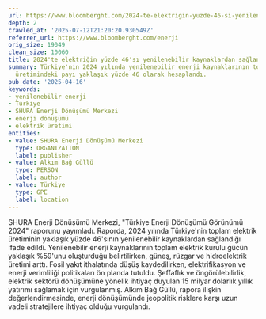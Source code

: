 ```yaml
---
url: https://www.bloomberght.com/2024-te-elektrigin-yuzde-46-si-yenilenebilir-kaynaklardan-saglandi-3746489
depth: 2
crawled_at: '2025-07-12T21:20:20.930549Z'
referrer_url: https://www.bloomberght.com/enerji
orig_size: 19049
clean_size: 10060
title: 2024'te elektriğin yüzde 46'sı yenilenebilir kaynaklardan sağlandı
summary: Türkiye'nin 2024 yılında yenilenebilir enerji kaynaklarının toplam elektrik
  üretimindeki payı yaklaşık yüzde 46 olarak hesaplandı.
pub_date: '2025-04-16'
keywords:
- yenilenebilir enerji
- Türkiye
- SHURA Enerji Dönüşümü Merkezi
- enerji dönüşümü
- elektrik üretimi
entities:
- value: SHURA Enerji Dönüşümü Merkezi
  type: ORGANIZATION
  label: publisher
- value: Alkım Bağ Güllü
  type: PERSON
  label: author
- value: Türkiye
  type: GPE
  label: location
---
```


SHURA Enerji Dönüşümü Merkezi, "Türkiye Enerji Dönüşümü Görünümü 2024" raporunu yayımladı. Raporda, 2024 yılında Türkiye'nin toplam elektrik üretiminin yaklaşık yüzde 46'sının yenilenebilir kaynaklardan sağlandığı ifade edildi. Yenilenebilir enerji kaynaklarının toplam elektrik kurulu gücün yaklaşık %59'unu oluşturduğu belirtilirken, güneş, rüzgar ve hidroelektrik üretimi arttı. Fosil yakıt ithalatında düşüş kaydedilirken, elektrifikasyon ve enerji verimliliği politikaları ön planda tutuldu. Şeffaflık ve öngörülebilirlik, elektrik sektörü dönüşümüne yönelik ihtiyaç duyulan 15 milyar dolarlık yıllık yatırımı sağlamak için vurgulanmış. Alkım Bağ Güllü, rapora ilişkin değerlendirmesinde, enerji dönüşümünde jeopolitik risklere karşı uzun vadeli stratejilere ihtiyaç olduğu vurgulandı.